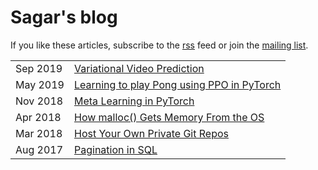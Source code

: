 # Sagar's blog

If you like these articles, subscribe to the [rss](/blog/atom.xml) feed or
join the <a href="http://eepurl.com/doq18z" rel="nofollow" target="_blank">mailing list</a>.

|          |                                                                                   |
|----------|-----------------------------------------------------------------------------------|
| Sep 2019 | [Variational Video Prediction](/blog/variational-video-prediction/) |
| May 2019 | [Learning to play Pong using PPO in PyTorch](/blog/pong-ppo/) |
| Nov 2018 | [Meta Learning in PyTorch](/blog/meta-learning-in-pytorch/) |
| Apr 2018 | [How malloc() Gets Memory From the OS](/blog/how-malloc-gets-memory-from-os/) |
| Mar 2018 | [Host Your Own Private Git Repos](/blog/host-your-own-private-git-repos/) |
| Aug 2017 | [Pagination in SQL](/blog/sql-pagination/) |

